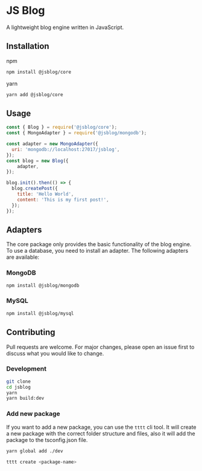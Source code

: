 # JS Blog
A lightweight blog engine written in JavaScript.

## Installation
npm
```bash
npm install @jsblog/core
```
yarn
```bash
yarn add @jsblog/core
```

## Usage
```js
const { Blog } = require('@jsblog/core');
const { MongoAdapter } = require('@jsblog/mongodb');

const adapter = new MongoAdapter({
  uri: 'mongodb://localhost:27017/jsblog',
});
const blog = new Blog({
    adapter,
});

blog.init().then(() => {
  blog.createPost({
    title: 'Hello World',
    content: 'This is my first post!',
  });
});
```

## Adapters
The core package only provides the basic functionality of the blog engine. To use a database, you need to install an adapter. The following adapters are available:
### MongoDB
```bash
npm install @jsblog/mongodb
```
### MySQL
```bash
npm install @jsblog/mysql
```

## Contributing
Pull requests are welcome. For major changes, please open an issue first to discuss what you would like to change.

### Development
```bash
git clone
cd jsblog
yarn
yarn build:dev
```

### Add new package
If you want to add a new package, you can use the `tttt` cli tool. It will create a new package with the correct folder structure and files, also it will add the package to the tsconfig.json file.
```bash
yarn global add ./dev
```
```bash
tttt create <package-name>
```
